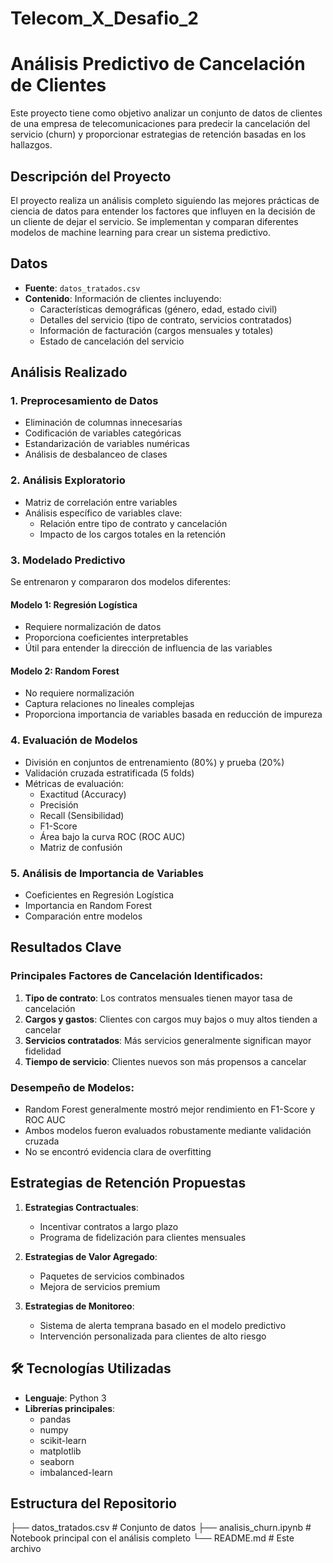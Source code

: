 # Telecom_X_Desafio_2

# Análisis Predictivo de Cancelación de Clientes

Este proyecto tiene como objetivo analizar un conjunto de datos de clientes de una empresa de telecomunicaciones para predecir la cancelación del servicio (churn) y proporcionar estrategias de retención basadas en los hallazgos.

##  Descripción del Proyecto

El proyecto realiza un análisis completo siguiendo las mejores prácticas de ciencia de datos para entender los factores que influyen en la decisión de un cliente de dejar el servicio. Se implementan y comparan diferentes modelos de machine learning para crear un sistema predictivo.

##  Datos

- **Fuente**: `datos_tratados.csv`
- **Contenido**: Información de clientes incluyendo:
  - Características demográficas (género, edad, estado civil)
  - Detalles del servicio (tipo de contrato, servicios contratados)
  - Información de facturación (cargos mensuales y totales)
  - Estado de cancelación del servicio

##  Análisis Realizado

### 1. Preprocesamiento de Datos
- Eliminación de columnas innecesarias
- Codificación de variables categóricas
- Estandarización de variables numéricas
- Análisis de desbalanceo de clases

### 2. Análisis Exploratorio
- Matriz de correlación entre variables
- Análisis específico de variables clave:
  - Relación entre tipo de contrato y cancelación
  - Impacto de los cargos totales en la retención

### 3. Modelado Predictivo
Se entrenaron y compararon dos modelos diferentes:

#### Modelo 1: Regresión Logística
- Requiere normalización de datos
- Proporciona coeficientes interpretables
- Útil para entender la dirección de influencia de las variables

#### Modelo 2: Random Forest
- No requiere normalización
- Captura relaciones no lineales complejas
- Proporciona importancia de variables basada en reducción de impureza

### 4. Evaluación de Modelos
- División en conjuntos de entrenamiento (80%) y prueba (20%)
- Validación cruzada estratificada (5 folds)
- Métricas de evaluación:
  - Exactitud (Accuracy)
  - Precisión
  - Recall (Sensibilidad)
  - F1-Score
  - Área bajo la curva ROC (ROC AUC)
  - Matriz de confusión

### 5. Análisis de Importancia de Variables
- Coeficientes en Regresión Logística
- Importancia en Random Forest
- Comparación entre modelos

##  Resultados Clave

### Principales Factores de Cancelación Identificados:
1. **Tipo de contrato**: Los contratos mensuales tienen mayor tasa de cancelación
2. **Cargos y gastos**: Clientes con cargos muy bajos o muy altos tienden a cancelar
3. **Servicios contratados**: Más servicios generalmente significan mayor fidelidad
4. **Tiempo de servicio**: Clientes nuevos son más propensos a cancelar

### Desempeño de Modelos:
- Random Forest generalmente mostró mejor rendimiento en F1-Score y ROC AUC
- Ambos modelos fueron evaluados robustamente mediante validación cruzada
- No se encontró evidencia clara de overfitting

##  Estrategias de Retención Propuestas

1. **Estrategias Contractuales**:
   - Incentivar contratos a largo plazo
   - Programa de fidelización para clientes mensuales

2. **Estrategias de Valor Agregado**:
   - Paquetes de servicios combinados
   - Mejora de servicios premium

3. **Estrategias de Monitoreo**:
   - Sistema de alerta temprana basado en el modelo predictivo
   - Intervención personalizada para clientes de alto riesgo

## 🛠️ Tecnologías Utilizadas

- **Lenguaje**: Python 3
- **Librerías principales**:
  - pandas
  - numpy
  - scikit-learn
  - matplotlib
  - seaborn
  - imbalanced-learn

##  Estructura del Repositorio

├── datos_tratados.csv # Conjunto de datos
├── analisis_churn.ipynb # Notebook principal con el análisis completo
└── README.md # Este archivo

